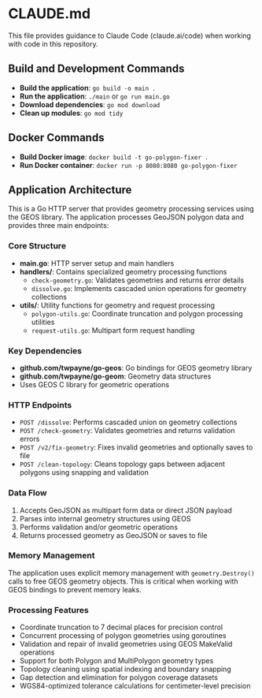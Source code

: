 # CLAUDE.md

This file provides guidance to Claude Code (claude.ai/code) when working with code in this repository.

## Build and Development Commands

- **Build the application**: `go build -o main .`
- **Run the application**: `./main` or `go run main.go`
- **Download dependencies**: `go mod download`
- **Clean up modules**: `go mod tidy`

## Docker Commands

- **Build Docker image**: `docker build -t go-polygon-fixer .`
- **Run Docker container**: `docker run -p 8080:8080 go-polygon-fixer`

## Application Architecture

This is a Go HTTP server that provides geometry processing services using the GEOS library. The application processes GeoJSON polygon data and provides three main endpoints:

### Core Structure

- **main.go**: HTTP server setup and main handlers
- **handlers/**: Contains specialized geometry processing functions
  - `check-geometry.go`: Validates geometries and returns error details
  - `dissolve.go`: Implements cascaded union operations for geometry collections
- **utils/**: Utility functions for geometry and request processing
  - `polygon-utils.go`: Coordinate truncation and polygon processing utilities
  - `request-utils.go`: Multipart form request handling

### Key Dependencies

- **github.com/twpayne/go-geos**: Go bindings for GEOS geometry library
- **github.com/twpayne/go-geom**: Geometry data structures
- Uses GEOS C library for geometric operations

### HTTP Endpoints

- `POST /dissolve`: Performs cascaded union on geometry collections
- `POST /check-geometry`: Validates geometries and returns validation errors
- `POST /v2/fix-geometry`: Fixes invalid geometries and optionally saves to file
- `POST /clean-topology`: Cleans topology gaps between adjacent polygons using snapping and validation

### Data Flow

1. Accepts GeoJSON as multipart form data or direct JSON payload
2. Parses into internal geometry structures using GEOS
3. Performs validation and/or geometric operations
4. Returns processed geometry as GeoJSON or saves to file

### Memory Management

The application uses explicit memory management with `geometry.Destroy()` calls to free GEOS geometry objects. This is critical when working with GEOS bindings to prevent memory leaks.

### Processing Features

- Coordinate truncation to 7 decimal places for precision control
- Concurrent processing of polygon geometries using goroutines
- Validation and repair of invalid geometries using GEOS MakeValid operations
- Support for both Polygon and MultiPolygon geometry types
- Topology cleaning using spatial indexing and boundary snapping
- Gap detection and elimination for polygon coverage datasets
- WGS84-optimized tolerance calculations for centimeter-level precision